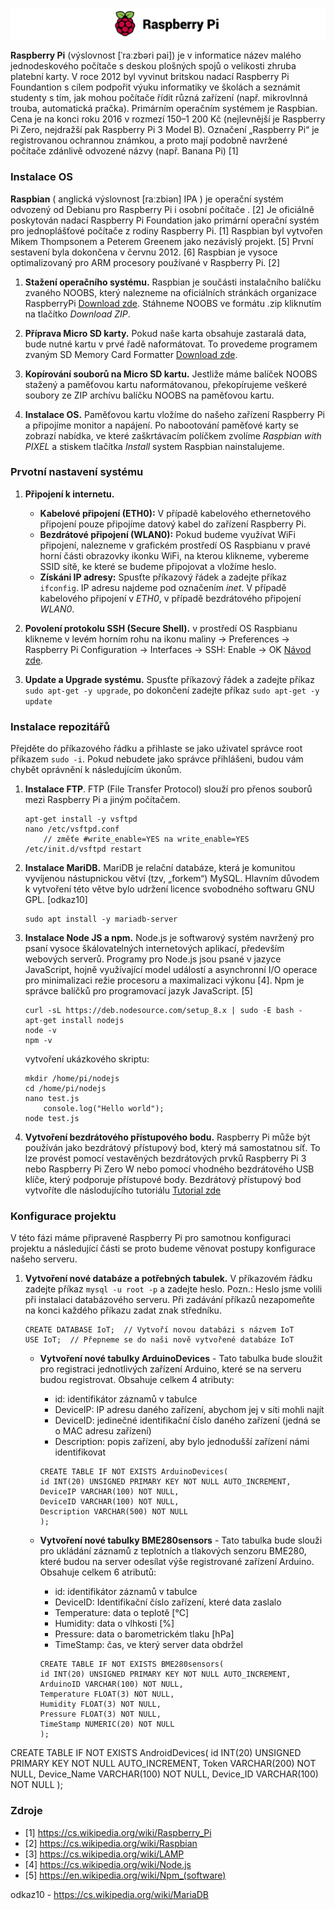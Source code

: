 ![alt text](https://github.com/davidvasicek/Elektronicke-zabezpecovaci-systemy---EZS/blob/master/img/raspberry-pi-logo%20-%20kopie1.png)

**Raspberry Pi** (výslovnost [ˈraːzbəri pai]) je v informatice název malého jednodeskového počítače s deskou plošných spojů o velikosti zhruba platební karty. V roce 2012 byl vyvinut britskou nadací Raspberry Pi Foundantion s cílem podpořit výuku informatiky ve školách a seznámit studenty s tím, jak mohou počítače řídit různá zařízení (např. mikrovlnná trouba, automatická pračka). Primárním operačním systémem je Raspbian. Cena je na konci roku 2016 v rozmezí 150–1 200 Kč (nejlevnější je Raspberry Pi Zero, nejdražší pak Raspberry Pi 3 Model B). Označení „Raspberry Pi“ je registrovanou ochrannou známkou, a proto mají podobně navržené počítače zdánlivě odvozené názvy (např. Banana Pi) [1]

### Instalace OS

**Raspbian** ( anglická výslovnost [raːzbiən] IPA ) je operační systém odvozený od Debianu pro Raspberry Pi i osobní počítače . [2] Je oficiálně poskytován nadací Raspberry Pi Foundation jako primární operační systém pro jednoplášťové počítače z rodiny Raspberry Pi. [1] Raspbian byl vytvořen Mikem Thompsonem a Peterem Greenem jako nezávislý projekt. [5] První sestavení byla dokončena v červnu 2012. [6] Raspbian je vysoce optimalizovaný pro ARM procesory používané v Raspberry Pi. [2]

1. **Stažení operačního systému.** Raspbian je součásti instalačního balíčku zvaného NOOBS, který nalezneme na oficiálních stránkách organizace RaspberryPi [Download zde](https://www.raspberrypi.org/downloads/noobs/). Stáhneme NOOBS ve formátu .zip kliknutím na tlačítko *Download ZIP*.

2. **Příprava Micro SD karty.** Pokud naše karta obsahuje zastaralá data, bude nutné kartu v prvé řadě naformátovat. To provedeme programem zvaným SD Memory Card Formatter [Download zde](https://www.sdcard.org/downloads/formatter_4/).

3. **Kopírování souborů na Micro SD kartu.** Jestliže máme balíček NOOBS stažený a paměťovou kartu naformátovanou, překopírujeme veškeré soubory ze ZIP archívu balíčku NOOBS na paměťovou kartu.

4. **Instalace OS.** Paměťovou kartu vložíme do našeho zařízení Raspberry Pi a připojíme monitor a napájení. Po nabootování paměťové karty se zobrazí nabídka, ve které zaškrtávacím políčkem zvolíme *Raspbian with PIXEL* a stiskem tlačítka *Install* system Raspbian nainstalujeme.

### Prvotní nastavení systému

1. **Připojení k internetu.** 

    - **Kabelové připojení (ETH0):** V případě kabelového ethernetového připojení pouze připojíme datový kabel do zařízení Raspberry Pi. 
    - **Bezdrátové připojení (WLAN0):** Pokud budeme využívat WiFi připojení, nalezneme v grafickém prostředí OS Raspbianu v pravé horní části obrazovky ikonku WiFi, na kterou klikneme, vybereme SSID sítě, ke které se budeme připojovat a vložíme heslo. 
    - **Získáni IP adresy:** Spusťte příkazový řádek a zadejte příkaz `ifconfig`. IP adresu najdeme pod označením *inet*. V případě kabelového připojení v *ETH0*, v případě bezdrátového připojení *WLAN0*.
2. **Povolení protokolu SSH (Secure Shell).** v prostředí OS Raspbianu klikneme v levém horním rohu na ikonu maliny -> Preferences -> Raspberry Pi Configuration -> Interfaces -> SSH: Enable -> OK [Návod zde](https://www.raspberrypi.org/documentation/remote-access/ssh/).
3. **Update a Upgrade systému.** Spusťte příkazový řádek a zadejte příkaz `sudo apt-get -y upgrade`, po dokončení zadejte příkaz `sudo apt-get -y update`
### Instalace repozitářů
Přejděte do příkazového řádku a přihlaste se jako uživatel správce root příkazem `sudo -i`. Pokud nebudete jako správce přihlášeni, budou vám chybět oprávnění k následujícím úkonům.

1. **Instalace FTP**. FTP (File Transfer Protocol) slouží pro přenos souborů mezi Raspberry Pi a jiným počítačem.

    ```
    apt-get install -y vsftpd
    nano /etc/vsftpd.conf 
    	// změťe #write_enable=YES na write_enable=YES
    /etc/init.d/vsftpd restart
    ```
2. **Instalace MariDB.** MariDB je relační databáze, která je komunitou vyvíjenou nástupnickou větví (tzv, „forkem“) MySQL. Hlavním důvodem k vytvoření této větve bylo udržení licence svobodného softwaru GNU GPL. [odkaz10]

    ```
	sudo apt install -y mariadb-server
    ```
	
3. **Instalace Node JS a npm.** Node.js je softwarový systém navržený pro psaní vysoce škálovatelných internetových aplikací, především webových serverů. Programy pro Node.js jsou psané v jazyce JavaScript, hojně využívající model událostí a asynchronní I/O operace pro minimalizaci režie procesoru a maximalizaci výkonu [4]. Npm je správce balíčků pro programovací jazyk JavaScript. [5]
    
    ``` 
	curl -sL https://deb.nodesource.com/setup_8.x | sudo -E bash -
	apt-get install nodejs
	node -v
	npm -v
    ``` 
   
   vytvoření ukázkového skriptu:
    ```
    mkdir /home/pi/nodejs
    cd /home/pi/nodejs
    nano test.js
    	console.log("Hello world");
    node test.js
	``` 
4. **Vytvoření bezdrátového přístupového bodu.** Raspberry Pi může být používán jako bezdrátový přístupový bod, který má samostatnou síť. To lze provést pomocí vestavěných bezdrátových prvků Raspberry Pi 3 nebo Raspberry Pi Zero W nebo pomocí vhodného bezdrátového USB klíče, který podporuje přístupové body. Bezdrátový přístupový bod vytvoříte dle náslodujícího tutoriálu [Tutorial zde](https://www.raspberrypi.org/documentation/configuration/wireless/access-point.md)
	
### Konfigurace projektu
V této fázi máme připravené Raspberry Pi pro samotnou konfiguraci projektu a následující části se proto budeme věnovat postupy konfigurace našeho serveru.

1. **Vytvoření nové databáze a potřebných tabulek.** V příkazovém řádku zadejte příkaz `mysql -u root -p` a zadejte heslo. Pozn.: Heslo jsme volili při instalaci databázového serveru. Při zadávání příkazů nezapomeňte na konci každého příkazu zadat znak středníku.
	``` 
	CREATE DATABASE IoT;  // Vytvoří novou databázi s názvem IoT
	USE IoT;  // Přepneme se do naši nově vytvořené databáze IoT
	``` 
	
	- **Vytvoření nové tabulky ArduinoDevices** - Tato tabulka bude sloužit pro registraci jednotlivých zařízení Arduino, které se na serveru budou registrovat. Obsahuje celkem 4 atributy: 
	
		- id: identifikátor záznamů v tabulce
		- DeviceIP: IP adresu daného zařízení, abychom jej v síti mohli najít
		- DeviceID: jedinečné identifikační číslo daného zařízení (jedná se o MAC adresu zařízení)
		- Description: popis zařízení, aby bylo jednodušší zařízení námi identifikovat
			
		```
		CREATE TABLE IF NOT EXISTS ArduinoDevices(
 		id INT(20) UNSIGNED PRIMARY KEY NOT NULL AUTO_INCREMENT,
		DeviceIP VARCHAR(100) NOT NULL,
 		DeviceID VARCHAR(100) NOT NULL,
 		Description VARCHAR(500) NOT NULL
		);
		```
		
	- **Vytvoření nové tabulky BME280sensors** - Tato tabulka bude slouži pro ukládání záznamů z teplotních a tlakových senzoru BME280, které budou na server odesílat výše registrované zařízení Arduino. Obsahuje celkem 6 atributů:
	
		- id: identifikátor záznamů v tabulce
		- DeviceID: Identifikační číslo zařízení, které data zaslalo
		- Temperature: data o teplotě [°C]
		- Humidity: data o vlhkosti [%]
		- Pressure: data o barometrickém tlaku [hPa]
		- TimeStamp: čas, ve který server data obdržel
	
		```
		CREATE TABLE IF NOT EXISTS BME280sensors(
		id INT(20) UNSIGNED PRIMARY KEY NOT NULL AUTO_INCREMENT,
 		ArduinoID VARCHAR(100) NOT NULL,
 		Temperature FLOAT(3) NOT NULL,
 		Humidity FLOAT(3) NOT NULL,
 		Pressure FLOAT(3) NOT NULL,
 		TimeStamp NUMERIC(20) NOT NULL
		);
		```
	


CREATE TABLE IF NOT EXISTS AndroidDevices(
 id INT(20) UNSIGNED PRIMARY KEY NOT NULL AUTO_INCREMENT,
 Token VARCHAR(200) NOT NULL,
 Device_Name VARCHAR(100) NOT NULL,
 Device_ID VARCHAR(100) NOT NULL
);
	
### Zdroje
- [1] https://cs.wikipedia.org/wiki/Raspberry_Pi
- [2] https://cs.wikipedia.org/wiki/Raspbian
- [3] https://cs.wikipedia.org/wiki/LAMP
- [4] https://cs.wikipedia.org/wiki/Node.js
- [5] https://en.wikipedia.org/wiki/Npm_(software)

odkaz10 - https://cs.wikipedia.org/wiki/MariaDB
